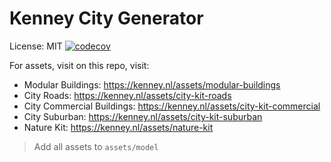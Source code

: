 # Kenney City Generator
License: MIT [![codecov](https://codecov.io/gh/rewin123/space_editor/branch/main/graph/badge.svg?token=4VMVTZTN8A)](https://codecov.io/gh//naomijub/kenney_city_generator)

For assets, visit on this repo, visit:
- Modular Buildings: https://kenney.nl/assets/modular-buildings
- City Roads: https://kenney.nl/assets/city-kit-roads
- City Commercial Buildings: https://kenney.nl/assets/city-kit-commercial
- City Suburban: https://kenney.nl/assets/city-kit-suburban
- Nature Kit: https://kenney.nl/assets/nature-kit

> Add all assets to `assets/model`
